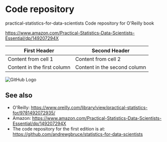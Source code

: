 # Code repository
practical-statistics-for-data-scientists
Code repository for O'Reilly book


https://www.amazon.com/Practical-Statistics-Data-Scientists-Essential/dp/149207294X

First Header | Second Header
------------ | -------------
Content from cell 1 | Content from cell 2
Content in the first column | Content in the second column

![GitHub Logo](/images/logo.png)


## See also
- O'Reilly: https://www.oreilly.com/library/view/practical-statistics-for/9781492072935/
- Amazon: https://www.amazon.com/Practical-Statistics-Data-Scientists-Essential/dp/149207294X
- The code repository for the first edition is at: https://github.com/andrewgbruce/statistics-for-data-scientists
